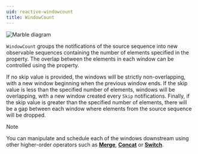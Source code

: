 ```yaml
---
uid: reactive-windowcount
title: WindowCount
---
```


![Marble diagram](~/images/reactive-windowcount.svg)

`WindowCount` groups the notifications of the source sequence into new observable sequences containing the number of elements specified in the <xref href="Bonsai.Reactive.WindowCount.Count"/> property. The overlap between the elements in each window can be controlled using the <xref href="Bonsai.Reactive.WindowCount.Skip"/> property.

If no skip value is provided, the windows will be strictly non-overlapping, with a new window beginning when the previous window ends. If the skip value is less than the specified number of elements, windows will be overlapping, with a new window created every `Skip` notifications. Finally, if the skip value is greater than the specified number of elements, there will be a gap between each window where elements from the source sequence will be dropped.

> [!Note]
> You can manipulate and schedule each of the windows downstream using other higher-order operators such as [**Merge**](xref:Bonsai.Reactive.Merge), [**Concat**](xref:Bonsai.Reactive.Concat) or [**Switch**](xref:Bonsai.Reactive.Switch).
